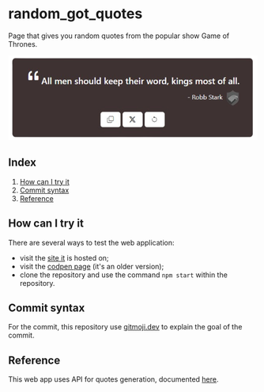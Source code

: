 # random_got_quotes
Page that gives you random quotes from the popular show Game of Thrones.

![](/public/readme-img-1.png)

## Index
1. [How can I try it](#how-can-i-try-it)
2. [Commit syntax](#commit-syntax)
3. [Reference](#reference)

## How can I try it
There are several ways to test the web application:
- visit the [site it](https://got-random-quotes.netlify.app/) is hosted on;
- visit the [codpen page](https://codepen.io/devmanfre/pen/eYoQKEg) (it's an older version);
- clone the repository and use the command `npm start` within the repository.

## Commit syntax
For the commit, this repository use [gitmoji.dev](http://www.gitmoji.dev) to explain the goal of the commit. 

## Reference
This web app uses API for quotes generation, documented [here](https://github.com/shevabam/game-of-thrones-quotes-api).